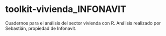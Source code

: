 # toolkit-vivienda_INFONAVIT
Cuadernos para el análisis del sector vivienda con R. Análisis realizado por Sebastián, propiedad de Infonavit.
